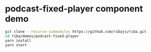 # podcast-fixed-player component demo

```bash
git clone --recurse-submodules https://github.com/ribajs/riba.git
cd riba/demos/podcast-fixed-player
yarn install
yarn start
```
